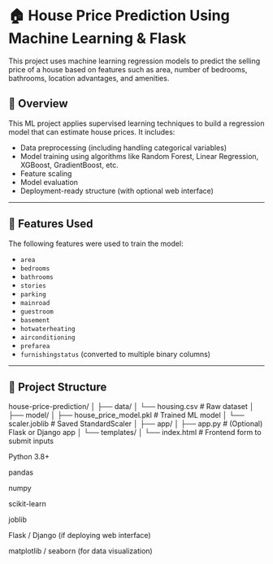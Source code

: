 # 🏠 House Price Prediction Using Machine Learning & Flask

This project uses machine learning regression models to predict the selling price of a house based on features such as area, number of bedrooms, bathrooms, location advantages, and amenities.

## 🚀 Overview

This ML project applies supervised learning techniques to build a regression model that can estimate house prices. It includes:

- Data preprocessing (including handling categorical variables)
- Model training using algorithms like Random Forest, Linear Regression, XGBoost, GradientBoost, etc.
- Feature scaling
- Model evaluation
- Deployment-ready structure (with optional web interface)

---

## 🧠 Features Used

The following features were used to train the model:

- `area`
- `bedrooms`
- `bathrooms`
- `stories`
- `parking`
- `mainroad`
- `guestroom`
- `basement`
- `hotwaterheating`
- `airconditioning`
- `prefarea`
- `furnishingstatus` (converted to multiple binary columns)

---

## 📂 Project Structure

house-price-prediction/
│
├── data/
│ └── housing.csv # Raw dataset
│
├── model/
│ ├── house_price_model.pkl # Trained ML model
│ └── scaler.joblib # Saved StandardScaler
│
├── app/
│ ├── app.py # (Optional) Flask or Django app
│ └── templates/
│ └── index.html # Frontend form to submit inputs

Python 3.8+

pandas

numpy

scikit-learn

joblib

Flask / Django (if deploying web interface)

matplotlib / seaborn (for data visualization)
